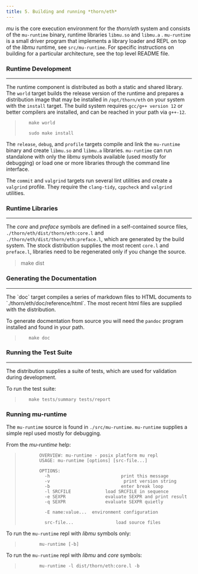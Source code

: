 ```yaml
---
title: 5. Building and running *thorn/eth*
---
```


*mu* is the core execution environment for the *thorn/eth* system and consists of the `mu-runtime` binary, runtime libraries `libmu.so` and `libmu.a` .  `mu-runtime` is a small driver program that implements a library loader and REPL on top of the *libmu* runtime, see `src/mu-runtime`. For specific instructions on building for a particular architecture, see the top level README file.

###  Runtime Development
<hr>
<p></p>

The runtime component is distributed as both a static and shared library.  The `world` target builds the release version of the runtime and prepares a distribution image that may be installed in `/opt/thorn/eth` on your system with the `install` target. The build system requires `gcc/g++ version 12` or better compilers are installed, and can be reached in your path via `g++-12`.


>        make world
>
>        sudo make install

The `release`, `debug`, and `profile` targets compile and link the `mu-runtime` binary and create `libmu.so` and `libmu.a` libraries. `mu-runtime` can run standalone with only the *libmu* symbols available (used mostly for debugging)
or load one or more libraries through the command line interface.

The `commit` and `valgrind` targets run several lint utilities and create a `valgrind` profile. They require the `clang-tidy`, `cppcheck` and `valgrind` utilities.

###  Runtime Libraries

------

The *core* and *preface* symbols are defined in a self-contained source files, `./thorn/eth/dist/thorn/eth:core.l` and `./thorn/eth/dist/thorn/eth:preface.l`, which are generated by the build system. The stock distribution supplies the most recent `core.l` and `preface.l`, libraries need to be regenerated only if you change the source.

> make dist

###  Generating the Documentation
<hr>
The `doc` target compiles a series of markdown files to HTML documents to `./thorn/eth/doc/reference/html`. The most recent html files are supplied with the distribution.

To generate docmentation from source you will need the `pandoc` program installed and found in your path. 

>        make doc

###  Running the Test Suite
<hr>
<p></p>

The distribution supplies a suite of tests, which are used for validation during development.

To run the test suite:

>        make tests/summary tests/report

###  Running mu-runtime
The `mu-runtime` source is found in `./src/mu-runtime`. `mu-runtime` supplies a simple repl used mostly
for debugging.

From the *mu-runtime* help:

>            OVERVIEW: mu-runtime - posix platform mu repl
>            USAGE: mu-runtime [options] [src-file...]
>
>            OPTIONS:
>              -h                           print this message
>              -v                            print version string
>              -b                           enter break loop
>              -l SRCFILE             load SRCFILE in sequence
>              -e SEXPR               evaluate SEXPR and print result
>              -q SEXPR               evaluate SEXPR quietly
>
>              -E name:value...  environment configuration
>
>              src-file...                load source files

To run the `mu-runtime` repl with *libmu* symbols only:

>            mu-runtime [-b]

To run the `mu-runtime` repl with *libmu* and *core* symbols:

>            mu-runtime -l dist/thorn/eth:core.l -b
